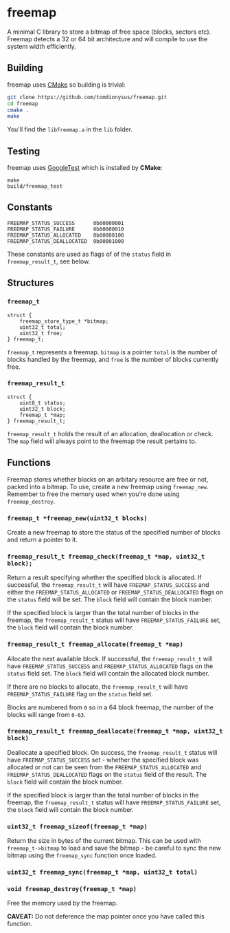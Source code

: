 # freemap

A minimal C library to store a bitmap of free space (blocks, sectors etc). Freemap detects a 32 or 64 bit architecture and will compile to use the system width efficiently.

## Building

freemap uses [CMake](https://cmake.org/) so building is trivial:

```bash
git clone https://github.com/tomdionysus/freemap.git
cd freemap
cmake .
make
```

You'll find the `libfreemap.a` in the `lib` folder. 

## Testing

freemap uses [GoogleTest](https://github.com/google/googletest) which is installed by **CMake**:

```
make
build/freemap_test
```

## Constants

```
FREEMAP_STATUS_SUCCESS 		0b00000001
FREEMAP_STATUS_FAILURE 		0b00000010
FREEMAP_STATUS_ALLOCATED   	0b00000100
FREEMAP_STATUS_DEALLOCATED	0b00001000
````

These constants are used as flags of of the `status` field in `freemap_result_t`, see below.

## Structures

### `freemap_t`

```
struct {
	freemap_store_type_t *bitmap;
	uint32_t total;
	uint32_t free;
} freemap_t;
```

`freemap_t` represents a freemap. `bitmap` is a pointer  `total` is the number of blocks handled by the freemap, and `free` is the number of blocks currently free.


### `freemap_result_t`

```
struct {
	uint8_t status;
	uint32_t block;
	freemap_t *map;
} freemap_result_t;
```

`freemap_result_t` holds the result of an allocation, deallocation or check. The `map` field will always point to the freemap the result pertains to.

## Functions

Freemap stores whether blocks on an arbitary resource are free or not, packed into a bitmap. To use, create a new freemap using `freemap_new`. Remember to free the memory used when you're done using `freemap_destroy`.

### `freemap_t *freemap_new(uint32_t blocks)`

Create a new freemap to store the status of the specified number of blocks and return a pointer to it.

### `freemap_result_t freemap_check(freemap_t *map, uint32_t block);`

Return a result specifying whether the specified block is allocated. If successful, the `freemap_result_t` will have `FREEMAP_STATUS_SUCCESS` and either the `FREEMAP_STATUS_ALLOCATED` or `FREEMAP_STATUS_DEALLOCATED` flags on the `status` field will be set. The `block` field will contain the block number. 

If the specified block is larger than the total number of blocks in the freemap, the `freemap_result_t` status will have `FREEMAP_STATUS_FAILURE` set, the `block` field will contain the block number.

### `freemap_result_t freemap_allocate(freemap_t *map)`

Allocate the next available block. If successful, the `freemap_result_t` will have `FREEMAP_STATUS_SUCCESS` and `FREEMAP_STATUS_ALLOCATED` flags on the `status` field set. The `block` field will contain the allocated block number. 

If there are no blocks to allocate, the `freemap_result_t` will have `FREEMAP_STATUS_FAILURE` flag on the `status` field set. 

Blocks are numbered from `0` so in a 64 block freemap, the number of the blocks will range from `0-63`. 

### `freemap_result_t freemap_deallocate(freemap_t *map, uint32_t block)`

Deallocate a specified block. On success, the `freemap_result_t` status will have `FREEMAP_STATUS_SUCCESS` set - whether the specified block was allocated or not can be seen from the `FREEMAP_STATUS_ALLOCATED` and `FREEMAP_STATUS_DEALLOCATED` flags on the `status` field of the result. The `block` field will contain the block number.

If the specified block is larger than the total number of blocks in the freemap, the `freemap_result_t` status will have `FREEMAP_STATUS_FAILURE` set, the `block` field will contain the block number.

### `uint32_t freemap_sizeof(freemap_t *map)`

Return the size in bytes of the current bitmap. This can be used with `freemap_t->bitmap` to load and save the bitmap - be careful to sync the new bitmap using the `freemap_sync` function once loaded.

### `uint32_t freemap_sync(freemap_t *map, uint32_t total)`

### `void freemap_destroy(freemap_t *map)`

Free the memory used by the freemap. 

**CAVEAT:** Do not deference the map pointer once you have called this function.